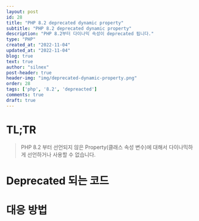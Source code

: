 ```yaml
---
layout: post
id: 28
title: "PHP 8.2 deprecated dynamic property"
subtitle: "PHP 8.2 deprecated dynamic property"
description: "PHP 8.2부터 다이나믹 속성이 deprecated 됩니다."
type: "PHP"
created_at: "2022-11-04"
updated_at: "2022-11-04"
blog: true
text: true
author: "silnex"
post-header: true
header-img: "img/deprecated-dynamic-property.png"
order: 28
tags: ['php', '8.2', 'depreacted']
comments: true
draft: true
---
```


# TL;TR

 > PHP 8.2 부터 선언되지 않은 Property(클래스 속성 변수)에 대해서 다이나믹하게 선언하거나 사용할 수 없습니다.

# Deprecated 되는 코드 

# 대응 방법